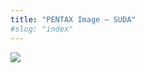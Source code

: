 ```yaml
---
title: "PENTAX Image – SUDA"
#slug: "index"
---
```


[![](/wp-content/2011/12/96-300x225.jpg)](/wp-content/2011/12/96.jpg)
